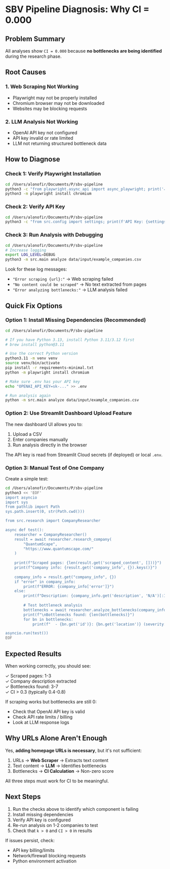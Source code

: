 # SBV Pipeline Diagnosis: Why CI = 0.000

## Problem Summary

All analyses show `CI = 0.000` because **no bottlenecks are being identified** during the research phase.

## Root Causes

### 1. **Web Scraping Not Working** 
- Playwright may not be properly installed
- Chromium browser may not be downloaded
- Websites may be blocking requests

### 2. **LLM Analysis Not Working**
- OpenAI API key not configured
- API key invalid or rate limited
- LLM not returning structured bottleneck data

## How to Diagnose

### Check 1: Verify Playwright Installation

```bash
cd /Users/alonofir/Documents/P/sbv-pipeline
python3 -c "from playwright.async_api import async_playwright; print('✓ Playwright is installed')"
python3 -m playwright install chromium
```

### Check 2: Verify API Key

```bash
cd /Users/alonofir/Documents/P/sbv-pipeline
python3 -c "from src.config import settings; print(f'API Key: {settings.openai_api_key[:10]}...' if settings.openai_api_key and settings.openai_api_key != 'your-key-here' else 'NOT CONFIGURED!')"
```

### Check 3: Run Analysis with Debugging

```bash
cd /Users/alonofir/Documents/P/sbv-pipeline
# Increase logging
export LOG_LEVEL=DEBUG
python3 -m src.main analyze data/input/example_companies.csv
```

Look for these log messages:
- `"Error scraping {url}:"` → Web scraping failed
- `"No content could be scraped"` → No text extracted from pages
- `"Error analyzing bottlenecks:"` → LLM analysis failed

## Quick Fix Options

### Option 1: Install Missing Dependencies (Recommended)

```bash
cd /Users/alonofir/Documents/P/sbv-pipeline

# If you have Python 3.13, install Python 3.11/3.12 first
# brew install python@3.11

# Use the correct Python version
python3.11 -m venv venv
source venv/bin/activate
pip install -r requirements-minimal.txt
python -m playwright install chromium

# Make sure .env has your API key
echo "OPENAI_API_KEY=sk-..." >> .env

# Run analysis again
python -m src.main analyze data/input/example_companies.csv
```

### Option 2: Use Streamlit Dashboard Upload Feature

The new dashboard UI allows you to:
1. Upload a CSV
2. Enter companies manually
3. Run analysis directly in the browser

The API key is read from Streamlit Cloud secrets (if deployed) or local `.env`.

### Option 3: Manual Test of One Company

Create a simple test:

```bash
cd /Users/alonofir/Documents/P/sbv-pipeline
python3 << 'EOF'
import asyncio
import sys
from pathlib import Path
sys.path.insert(0, str(Path.cwd()))

from src.research import CompanyResearcher

async def test():
    researcher = CompanyResearcher()
    result = await researcher.research_company(
        "QuantumScape", 
        "https://www.quantumscape.com/"
    )
    
    print(f"Scraped pages: {len(result.get('scraped_content', []))}")
    print(f"Company info: {result.get('company_info', {}).keys()}")
    
    company_info = result.get("company_info", {})
    if "error" in company_info:
        print(f"ERROR: {company_info['error']}")
    else:
        print(f"Description: {company_info.get('description', 'N/A')[:100]}")
        
        # Test bottleneck analysis
        bottlenecks = await researcher.analyze_bottlenecks(company_info, result)
        print(f"\nBottlenecks found: {len(bottlenecks)}")
        for bn in bottlenecks:
            print(f"  - {bn.get('id')}: {bn.get('location')} (severity: {bn.get('severity')})")

asyncio.run(test())
EOF
```

## Expected Results

When working correctly, you should see:

✓ Scraped pages: 1-3  
✓ Company description extracted  
✓ Bottlenecks found: 3-7  
✓ CI > 0.3 (typically 0.4-0.8)  

If scraping works but bottlenecks are still 0:
- Check that OpenAI API key is valid
- Check API rate limits / billing
- Look at LLM response logs

## Why URLs Alone Aren't Enough

Yes, **adding homepage URLs is necessary**, but it's not sufficient:

1. URLs → **Web Scraper** → Extracts text content
2. Text content → **LLM** → Identifies bottlenecks
3. Bottlenecks → **CI Calculation** → Non-zero score

All three steps must work for CI to be meaningful.

## Next Steps

1. Run the checks above to identify which component is failing
2. Install missing dependencies
3. Verify API key is configured
4. Re-run analysis on 1-2 companies to test
5. Check that `k > 0` and `CI > 0` in results

If issues persist, check:
- API key billing/limits
- Network/firewall blocking requests
- Python environment activation

